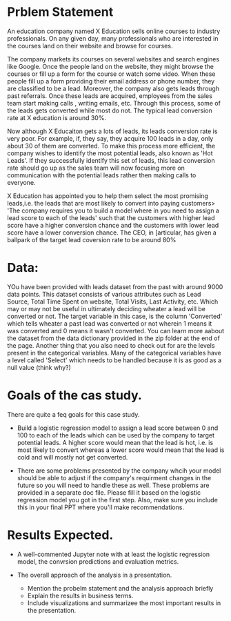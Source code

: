 # Prblem Statement

An education company named X Education sells online courses to industry professionals. On any given day, many professionals who are interested in the courses land on their website and browse for courses.

The company markets its courses on several websites and search engines like Google. Once the people land on the website, they might browse the courses or fill up a form for the course or watch some video. When these people fill up a form providing their email address or phone number, they are classified to be a lead. Moreover, the company also gets leads through past referrals. Once these leads are acquired, employees from the sales team start making calls , writing emails, etc. Through this process, some of the leads gets converted while most do not. The typical lead conversion rate at X education is around 30%.

Now although X Educaiton gets a lots of leads, its leads conversion rate is very poor. For example, if, they say, they acquire 100 leads in a day, only about 30 of them are converted. To make this process more efficient, the company wishes to identify the most potential leads, also known as 'Hot Leads'. If they successfully identify this set of leads, this lead conversion rate should go up as the sales team will now focusing more on communication with the potential leads rather then making calls to everyone.

X Education has appointed you to help them select the most promising leads,i.e. the leads that are most likely to convert into paying customers> 'The company requires you to build a model where in you need to assign a lead score to each of the leads' such that the customers with higher lead score have a higher conversion chance and the customers with lower lead score have a lower conversion chance. The CEO, in [articular, has given a ballpark of the target lead coversion rate to be around 80% 

# Data:

YOu have been provided with leads dataset from the past with around 9000 data points. This dataset consists of various attributes such as Lead Source, Total Time Spent on website, Total Visits, Last Activity, etc. Which may or may  not be useful in ultimately deciding wheater a lead will be converted or not. The target variable in this case, is the column 'Converted' which tells wheater a past lead was converted or not wherein 1 means it was converted and 0 means it wasn't converted. You can learn more aabout the dataset from the data dictionary provided in the zip folder at the end of the page.
Another thing that you also need to check out for are the levels present in the categorical variables. Many of the categorical variables have a level called 'Select' which needs to be handled because it is as good as a null value (think why?)

# Goals of the cas study.

There are quite a feq goals for this case study.

* Build a logistic regression model to assign a lead score between 0 and 100 to each of the leads which can be used by the company to target potential leads. A higher score would mean that the lead is hot, i.e. is most likely to convert whereas a lower score would mean that the lead is cold and will mostly not get converted.

* There are some problems presented by the company whcih your model should be able to adjust if the company's requirment changes in the future so you will need to handle these as well. These problems are provided in a separate doc file. Please fill it based on the logistic regression model you got in the first step. Also, make sure you include this in your final PPT where you'll make recommendations.

# Results Expected.

* A well-commented Jupyter note with at least the logistic regression model, the convrsion predictions and evaluation metrics.

* The overall approach of the analysis in a presentation.
    * Mention the probelm statement and the analysis approach briefly
    * Explain the results in business terms.
    * Include visualizations and summarizee the most important results
      in the presentation. 

